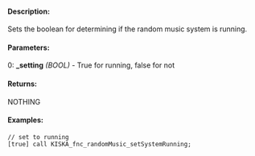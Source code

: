 #### Description:
Sets the boolean for determining if the random music system is running.

#### Parameters:
0: **_setting** *(BOOL)* - True for running, false for not

#### Returns:
NOTHING

#### Examples:
```sqf
// set to running
[true] call KISKA_fnc_randomMusic_setSystemRunning;
```

